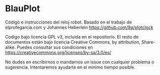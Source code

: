 # BlauPlot
Código e instrucciones del reloj robot. Basado en el trabajo de elprofegarcia.com y Johannes Heberlein https://github.com/9a/plotclock

Codigo bajo licencia GPL v3, incluida en el repositorio. El resto de documentos están bajo licencia Creative Commons, by attribution, Share-alike.
Puedes consultar sus condiciones en https://creativecommons.org/licenses/by-sa/3.0/es/

No dudes en escribirnos o mandarnos un issue con cualquier problema o sugerencia. Intentaremos ayudarte en el mínimo tiempo posible. 
